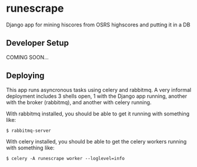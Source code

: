 # runescrape

Django app for mining hiscores from OSRS highscores and putting it in a DB

## Developer Setup

COMING SOON...

## Deploying

This app runs asyncronous tasks using celery and rabbitmq. A very informal deployment includes 3 shells open, 1 with the Django app running, another with the broker (rabbitmq), and another with celery running.

With rabbitmq installed, you should be able to get it running with something like:

```
$ rabbitmq-server
```

With celery installed, you should be able to get the celery workers running with something like:

```
$ celery -A runescrape worker --loglevel=info
```
